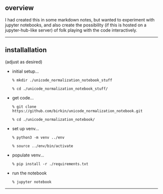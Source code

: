 ## overview

I had created this in some markdown notes, but wanted to experiment with jupyter notebooks, and also create the possibility (if this is hosted on a jupyter-hub-like server) of folk playing with the code interactively.

---

## installallation

(adjust as desired)

- initial setup...

    ```
    % mkdir ./unicode_normalization_notebook_stuff

    % cd ./unicode_normalization_notebook_stuff/
    ```

- get code...

    ```
    % git clone https://github.com/birkin/unicode_normalization_notebook.git

    % cd ./unicode_normalization_notebook/
    ```

- set up venv...

    ```
    % python3 -m venv ../env

    % source ../env/bin/activate
    ```

- populate venv...

    ```
    % pip install -r ./requirements.txt
    ```

- run the notebook

    ```
    % jupyter notebook
    ```

---
